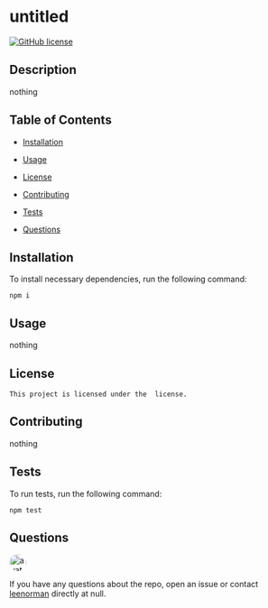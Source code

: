 
# untitled
[![GitHub license](https://img.shields.io/badge/license-MIT-blue.svg)](https://github.com/leenorman/untitled)

## Description

nothing

## Table of Contents

* [Installation](#installation)

* [Usage](#usage)

* [License](#license)

* [Contributing](#contributing)

* [Tests](#tests)

* [Questions](#questions)

## Installation

To install necessary dependencies, run the following command:

```
npm i
```

## Usage

nothing

## License

    This project is licensed under the  license.

## Contributing

nothing

## Tests

To run tests, run the following command:

```
npm test
```

## Questions

<img src="https://avatars3.githubusercontent.com/u/58370172?v=4" alt="avatar" style="border-radius: 16px" width="30" />

If you have any questions about the repo, open an issue or contact [leenorman](https://api.github.com/users/leenorman) directly at null.

